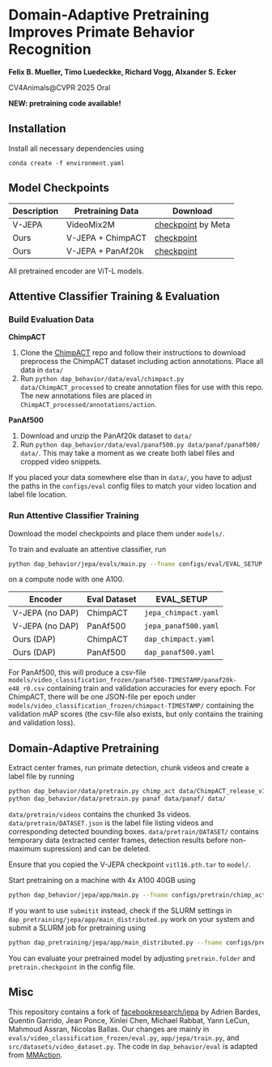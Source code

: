 # Domain-Adaptive Pretraining Improves Primate Behavior Recognition

**Felix B. Mueller, Timo Luedeckke, Richard Vogg, Alxander S. Ecker**

CV4Animals@CVPR 2025 Oral

**NEW: pretraining code available!**

## Installation

Install all necessary dependencies using

```
conda create -f environment.yaml
```

## Model Checkpoints

| Description   | Pretraining Data | Download |
| -------- | ------- | ------- |
| V-JEPA | VideoMix2M | [checkpoint](https://dl.fbaipublicfiles.com/jepa/vitl16/vitl16.pth.tar) by Meta
| Ours | V-JEPA + ChimpACT     | [checkpoint](https://owncloud.gwdg.de/index.php/s/l1ayAUXfAg4BPO8)
| Ours    | V-JEPA + PanAf20k    | [checkpoint](https://owncloud.gwdg.de/index.php/s/rDCphhP4ktJBtN7)

All pretrained encoder are ViT-L models.

## Attentive Classifier Training & Evaluation

### Build Evaluation Data

**ChimpACT**

1. Clone the [ChimpACT](https://github.com/ShirleyMaxx/ChimpACT) repo and follow their instructions to download preprocess the ChimpACT dataset including action annotations. Place all data in `data/`
2. Run `python dap_behavior/data/eval/chimpact.py data/ChimpACT_processed` to create annotation files for use with this repo. The new annotations files are placed in `ChimpACT_processed/annotations/action`.

**PanAf500**

1. Download and unzip the PanAf20k dataset to `data/`
2. Run `python dap_behavior/data/eval/panaf500.py data/panaf/panaf500/ data/`. This may take a moment as we create both label files and cropped video snippets.

If you placed your data somewhere else than in `data/`, you have to adjust the paths in the `configs/eval` config files to match your video location and label file location.

### Run Attentive Classifier Training

Download the model checkpoints and place them under `models/`.

To train and evaluate an attentive classifier, run

```bash
python dap_behavior/jepa/evals/main.py --fname configs/eval/EVAL_SETUP
```

on a compute node with one A100. 

| Encoder   | Eval Dataset | EVAL_SETUP |
| -------- | ------- | ------- |
| V-JEPA (no DAP) | ChimpACT | `jepa_chimpact.yaml`
| V-JEPA (no DAP)| PanAf500 | `jepa_panaf500.yaml`
| Ours (DAP)| ChimpACT     | `dap_chimpact.yaml`
| Ours (DAP)   | PanAf500    | `dap_panaf500.yaml`

For PanAf500, this will produce a csv-file `models/video_classification_frozen/panaf500-TIMESTAMP/panaf20k-e48_r0.csv` containing train and validation accuracies for every epoch. For ChimpACT, there will be one JSON-file per epoch under `models/video_classification_frozen/chimpact-TIMESTAMP/` containing the validation mAP scores (the csv-file also exists, but only contains the training and validation loss).

## Domain-Adaptive Pretraining

Extract center frames, run primate detection, chunk videos and create a label file by running

```bash
python dap_behavior/data/pretrain.py chimp_act data/ChimpACT_release_v1 data/
python dap_behavior/data/pretrain.py panaf data/panaf/ data/
```

`data/pretrain/videos` contains the chunked 3s videos. `data/pretrain/DATASET.json` is the label file listing videos and corresponding detected bounding boxes. `data/pretrain/DATASET/` contains temporary data (extracted center frames, detection results before non-maximum supression) and can be deleted.

Ensure that you copied the V-JEPA checkpoint `vitl16.pth.tar` to `model/`.

Start pretraining on a machine with 4x A100 40GB using

```bash
python dap_behavior/jepa/app/main.py --fname configs/pretrain/chimp_act.yaml --devices cuda:0 cuda:1 cuda:2 cuda:3
```

If you want to use `submitit` instead, check if the SLURM settings in `dap_pretraining/jepa/app/main_distributed.py` work on your system and submit a SLURM job for pretraining using

```bash
python dap_pretraining/jepa/app/main_distributed.py --fname configs/pretrain/chimp_act.yaml
```

You can evaluate your pretrained model by adjusting `pretrain.folder` and `pretrain.checkpoint` in the config file.


## Misc

This repository contains a fork of [facebookresearch/jepa](https://github.com/facebookresearch/jepa) by Adrien Bardes, Quentin Garrido, Jean Ponce, Xinlei Chen, Michael Rabbat, Yann LeCun, Mahmoud Assran, Nicolas Ballas. Our changes are mainly in `evals/video_classification_frozen/eval.py`, `app/jepa/train.py`, and `src/datasets/video_dataset.py`. The code in `dap_behavior/eval` is adapted from [MMAction](https://github.com/open-mmlab/mmaction2).
